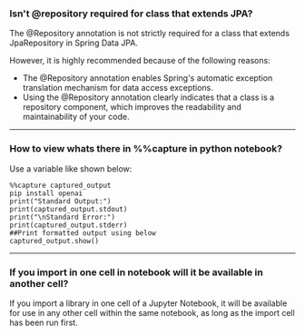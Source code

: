 ### Isn't @repository required for class that extends JPA?

The @Repository annotation is not strictly required for a class that extends JpaRepository in Spring Data JPA. 

However, it is highly recommended because of the following reasons: 

- The @Repository annotation enables Spring's automatic exception translation mechanism for data access exceptions.
- Using the @Repository annotation clearly indicates that a class is a repository component, which improves the readability and maintainability of your code.

---

### How to view whats there in %%capture in python notebook?

Use a variable like shown below: 

```
%%capture captured_output
pip install openai
print("Standard Output:")
print(captured_output.stdout)
print("\nStandard Error:")
print(captured_output.stderr)
##Print formatted output using below
captured_output.show()
```

---

### If you import in one cell in notebook will it be available in another cell?

If you import a library in one cell of a Jupyter Notebook, it will be available for use in any other cell within the same notebook, as long as the import cell has been run first.

